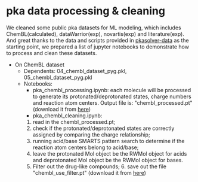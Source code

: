 # pka data processing & cleaning

We cleaned some public pka datasets for ML modeling, which includes ChemBL(calculated), dataWarrior(exp), novartis(exp) and literature(exp). And great thanks to the data and scripts provided in [pkasolver-data](https://github.com/wiederm/pkasolver-data) as the starting point, we prepared a list of jupyter notebooks to demonstrate how to process and clean these datasets.   

- On ChemBL dataset  
    - Dependents: 04_chembl_dataset_pyg.pkl, 05_chembl_dataset_pyg.pkl   
    - Notebooks:   
        - pka_chembl_processing.ipynb: each molecule will be processed to generate its protonated/deprotonated states, charge numbers and reaction atom centers. Output file is: "chembl_processed.pt" (download it from [here](https://drive.google.com/file/d/1KEgGI3vjSETPEPsqbm4YkjlTxvkkySEV/view?usp=drive_link))   
        - pka_chembl_cleaning.ipynb: 
        1. read in the chembl_processed.pt;    
        2. check if the protonated/deprotonated states are correctly assigned by comparing the charge relationship;    
        3. running acid/base SMARTS pattern search to determine if the reaction atom centers belong to acid/base;     
        4. leave the protonated Mol object be the RWMol object for acids and deprotonated Mol object be the RWMol object for bases.     
        5. Filter out the drug-like compounds; 6. save out the file "chembl_use_filter.pt" (download it from [here](https://drive.google.com/file/d/1ZUU2r6VVAPUais_dkfnqJJlr7sh8HyOo/view?usp=drive_link))   